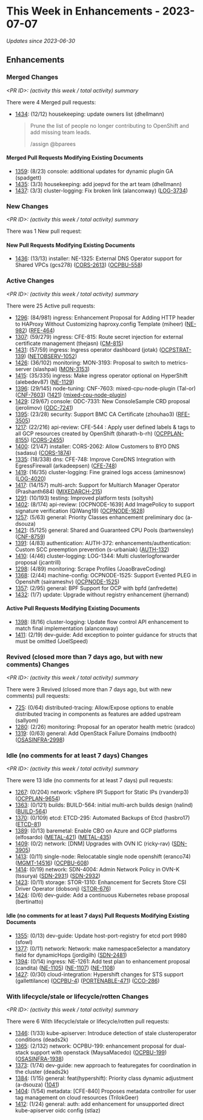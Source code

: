 # This Week in Enhancements - 2023-07-07

*Updates since 2023-06-30*


## Enhancements

### Merged Changes

*&lt;PR ID&gt;: (activity this week / total activity) summary*

There were 4 Merged pull requests:

- [1434](https://github.com/openshift/enhancements/pull/1434): (12/12) housekeeping: update owners list (dhellmann)

  > Prune the list of people no longer contributing to OpenShift and add
  > missing team leads.
  >
  > /assign @bparees


#### Merged Pull Requests Modifying Existing Documents

- [1359](https://github.com/openshift/enhancements/pull/1359): (8/23) console: additional updates for dynamic plugin GA (spadgett)
- [1435](https://github.com/openshift/enhancements/pull/1435): (3/3) housekeeping: add joepvd for the art team (dhellmann)
- [1437](https://github.com/openshift/enhancements/pull/1437): (3/3) cluster-logging: Fix broken link (alanconway) ([LOG-3734](https://issues.redhat.com/browse/LOG-3734))

### New Changes

*&lt;PR ID&gt;: (activity this week / total activity) summary*

There was 1 New pull request:


#### New Pull Requests Modifying Existing Documents

- [1436](https://github.com/openshift/enhancements/pull/1436): (13/13) installer: NE-1325: External DNS Operator support for Shared VPCs (gcs278) ([CORS-2613](https://issues.redhat.com/browse/CORS-2613)) ([OCPBU-558](https://issues.redhat.com/browse/OCPBU-558))

### Active Changes

*&lt;PR ID&gt;: (activity this week / total activity) summary*

There were 25 Active pull requests:

- [1296](https://github.com/openshift/enhancements/pull/1296): (84/981) ingress: Enhancement Proposal for Adding HTTP header to HAProxy Without Customizing haproxy.config Template (miheer) ([NE-982](https://issues.redhat.com/browse/NE-982)) ([RFE-464](https://issues.redhat.com/browse/RFE-464))
- [1307](https://github.com/openshift/enhancements/pull/1307): (59/279) ingress: CFE-815: Route secret injection for external certificate management (thejasn) ([CM-815](https://issues.redhat.com/browse/CM-815))
- [1431](https://github.com/openshift/enhancements/pull/1431): (57/59) ingress: Ingress operator dashboard (jotak) ([OCPSTRAT-139](https://issues.redhat.com/browse/OCPSTRAT-139)) ([NETOBSERV-1052](https://issues.redhat.com/browse/NETOBSERV-1052))
- [1426](https://github.com/openshift/enhancements/pull/1426): (36/102) monitoring: MON-3193: Proposal to switch to metrics-server (slashpai) ([MON-3153](https://issues.redhat.com/browse/MON-3153))
- [1415](https://github.com/openshift/enhancements/pull/1415): (35/335) ingress: Make ingress operator optional on HyperShift (alebedev87) ([NE-1129](https://issues.redhat.com/browse/NE-1129))
- [1396](https://github.com/openshift/enhancements/pull/1396): (29/145) node-tuning: CNF-7603: mixed-cpu-node-plugin (Tal-or) ([CNF-7603](https://issues.redhat.com/browse/CNF-7603)) ([1421](https://github.com/openshift/enhancements/pull/1421)) ([mixed-cpu-node-plugin](https://github.com/openshift-kni/mixed-cpu-node-plugin))
- [1429](https://github.com/openshift/enhancements/pull/1429): (29/67) console: ODC-7331: New ConsoleSample CRD proposal (jerolimov) ([ODC-7241](https://issues.redhat.com/browse/ODC-7241))
- [1395](https://github.com/openshift/enhancements/pull/1395): (23/28) security: Support BMC CA Certificate (zhouhao3) ([RFE-3505](https://issues.redhat.com/browse/RFE-3505))
- [1217](https://github.com/openshift/enhancements/pull/1217): (22/216) api-review: CFE-544 : Apply user defined labels & tags to all GCP resources created by OpenShift (bharath-b-rh) ([OCPPLAN-8155](https://issues.redhat.com/browse/OCPPLAN-8155)) ([CORS-2455](https://issues.redhat.com/browse/CORS-2455))
- [1400](https://github.com/openshift/enhancements/pull/1400): (21/47) installer: CORS-2062: Allow Customers to BYO DNS (sadasu) ([CORS-1874](https://issues.redhat.com/browse/CORS-1874))
- [1335](https://github.com/openshift/enhancements/pull/1335): (18/338) dns:  CFE-748: Improve CoreDNS Integration with EgressFirewall (arkadeepsen) ([CFE-748](https://issues.redhat.com/browse/CFE-748))
- [1419](https://github.com/openshift/enhancements/pull/1419): (16/35) cluster-logging: Fine grained logs access (aminesnow) ([LOG-4020](https://issues.redhat.com/browse/LOG-4020))
- [1417](https://github.com/openshift/enhancements/pull/1417): (14/157) multi-arch: Support for Multiarch Manager Operator (Prashanth684) ([MIXEDARCH-215](https://issues.redhat.com/browse/MIXEDARCH-215))
- [1291](https://github.com/openshift/enhancements/pull/1291): (10/193) testing: Improved platform tests (soltysh)
- [1402](https://github.com/openshift/enhancements/pull/1402): (8/174) api-review: [OCPNODE-1639] Add ImagePolicy to support signature verification (QiWang19) ([OCPNODE-1628](https://issues.redhat.com/browse/OCPNODE-1628))
- [1257](https://github.com/openshift/enhancements/pull/1257): (5/63) general: Priority Classes enhancement preliminary doc (a-dsouza)
- [1421](https://github.com/openshift/enhancements/pull/1421): (5/125) general: Shared and Guaranteed CPU Pools (bartwensley) ([CNF-8759](https://issues.redhat.com/browse/CNF-8759))
- [1391](https://github.com/openshift/enhancements/pull/1391): (4/83) authentication: AUTH-372: enhancements/authentication: Custom SCC preemption prevention (s-urbaniak) ([AUTH-132](https://issues.redhat.com/browse/AUTH-132))
- [1410](https://github.com/openshift/enhancements/pull/1410): (4/46) cluster-logging: LOG-1344: Multi clusterlogforwarder proposal (jcantrill)
- [1298](https://github.com/openshift/enhancements/pull/1298): (4/89) monitoring: Scrape Profiles (JoaoBraveCoding)
- [1368](https://github.com/openshift/enhancements/pull/1368): (2/44) machine-config: OCPNODE-1525: Support Evented PLEG in Openshift (sairameshv) ([OCPNODE-1525](https://issues.redhat.com/browse/OCPNODE-1525))
- [1357](https://github.com/openshift/enhancements/pull/1357): (2/95) general: BPF Support for OCP with bpfd (anfredette)
- [1432](https://github.com/openshift/enhancements/pull/1432): (1/7) update: Upgrade without registry enhancement (jhernand)

#### Active Pull Requests Modifying Existing Documents

- [1398](https://github.com/openshift/enhancements/pull/1398): (8/16) cluster-logging: Update flow control API enhancement to match final implementation (alanconway)
- [1411](https://github.com/openshift/enhancements/pull/1411): (2/19) dev-guide: Add exception to pointer guidance for structs that must be omitted (JoelSpeed)

### Revived (closed more than 7 days ago, but with new comments) Changes

*&lt;PR ID&gt;: (activity this week / total activity) summary*

There were 3 Revived (closed more than 7 days ago, but with new comments) pull requests:

- [725](https://github.com/openshift/enhancements/pull/725): (0/64) distributed-tracing: Allow/Expose options to enable distributed tracing in components as features are added upstream  (sallyom)
- [1280](https://github.com/openshift/enhancements/pull/1280): (2/26) monitoring: Proposal for an operator health metric (sradco)
- [1319](https://github.com/openshift/enhancements/pull/1319): (0/63) general: Add OpenStack Failure Domains (mdbooth) ([OSASINFRA-2998](https://issues.redhat.com/browse/OSASINFRA-2998))

### Idle (no comments for at least 7 days) Changes

*&lt;PR ID&gt;: (activity this week / total activity) summary*

There were 13 Idle (no comments for at least 7 days) pull requests:

- [1267](https://github.com/openshift/enhancements/pull/1267): (0/204) network: vSphere IPI Support for Static IPs (rvanderp3) ([OCPPLAN-9654](https://issues.redhat.com/browse/OCPPLAN-9654))
- [1363](https://github.com/openshift/enhancements/pull/1363): (0/121) builds: BUILD-564: initial multi-arch builds design (nalind) ([BUILD-564](https://issues.redhat.com/browse/BUILD-564))
- [1370](https://github.com/openshift/enhancements/pull/1370): (0/109) etcd: ETCD-295: Automated Backups of Etcd (hasbro17) ([ETCD-81](https://issues.redhat.com/browse/ETCD-81))
- [1389](https://github.com/openshift/enhancements/pull/1389): (0/13) baremetal: Enable CBO on Azure and GCP platforms (elfosardo) ([METAL-421](https://issues.redhat.com/browse/METAL-421)) ([METAL-435](https://issues.redhat.com/browse/METAL-435))
- [1409](https://github.com/openshift/enhancements/pull/1409): (0/2) network: [DNM] Upgrades with OVN IC (ricky-rav) ([SDN-3905](https://issues.redhat.com/browse/SDN-3905))
- [1413](https://github.com/openshift/enhancements/pull/1413): (0/11) single-node: Relocatable single node openshift (eranco74) ([MGMT-14516](https://issues.redhat.com/browse/MGMT-14516)) ([OCPBU-608](https://issues.redhat.com/browse/OCPBU-608))
- [1414](https://github.com/openshift/enhancements/pull/1414): (0/19) network: SDN-4004: Admin Network Policy in OVN-K (tssurya) ([SDN-2931](https://issues.redhat.com/browse/SDN-2931)) ([SDN-2932](https://issues.redhat.com/browse/SDN-2932))
- [1423](https://github.com/openshift/enhancements/pull/1423): (0/11) storage: STOR-1310: Enhancement for Secrets Store CSI Driver Operator (dobsonj) ([STOR-676](https://issues.redhat.com/browse/STOR-676))
- [1424](https://github.com/openshift/enhancements/pull/1424): (0/6) dev-guide: Add a continuous Kubernetes rebase proposal (bertinatto)

#### Idle (no comments for at least 7 days) Pull Requests Modifying Existing Documents

- [1355](https://github.com/openshift/enhancements/pull/1355): (0/13) dev-guide: Update host-port-registry for etcd port 9980 (sfowl)
- [1377](https://github.com/openshift/enhancements/pull/1377): (0/11) network: Network: make namespaceSelector a mandatory field for dynamicHops (jordigilh) ([SDN-2481](https://issues.redhat.com/browse/SDN-2481))
- [1394](https://github.com/openshift/enhancements/pull/1394): (0/14) ingress: NE-1261: Add test plan to enhancement proposal (candita) ([NE-1105](https://issues.redhat.com/browse/NE-1105)) ([NE-1107](https://issues.redhat.com/browse/NE-1107)) ([NE-1108](https://issues.redhat.com/browse/NE-1108))
- [1427](https://github.com/openshift/enhancements/pull/1427): (0/30) cloud-integration: Hypershift changes for STS support (gallettilance) ([OCPBU-4](https://issues.redhat.com/browse/OCPBU-4)) ([PORTENABLE-471](https://issues.redhat.com/browse/PORTENABLE-471)) ([CCO-286](https://issues.redhat.com/browse/CCO-286))

### With lifecycle/stale or lifecycle/rotten Changes

*&lt;PR ID&gt;: (activity this week / total activity) summary*

There were 6 With lifecycle/stale or lifecycle/rotten pull requests:

- [1346](https://github.com/openshift/enhancements/pull/1346): (1/33) kube-apiserver: Introduce detection of stale clusteroperator conditions (deads2k)
- [1365](https://github.com/openshift/enhancements/pull/1365): (2/132) network: OCPBU-199: enhancement proposal for dual-stack support with openstack (MaysaMacedo) ([OCPBU-199](https://issues.redhat.com/browse/OCPBU-199)) ([OSASINFRA-1938](https://issues.redhat.com/browse/OSASINFRA-1938))
- [1373](https://github.com/openshift/enhancements/pull/1373): (1/74) dev-guide: new approach to featuregates for coordination in the cluster (deads2k)
- [1384](https://github.com/openshift/enhancements/pull/1384): (1/15) general: feat(hypershift): Priority class dynamic adjustment (a-dsouza) ([1041](https://github.com/openshift/hypershift/issues/1041))
- [1404](https://github.com/openshift/enhancements/pull/1404): (1/54) metadata: [CFE-840] Proposes metadata controller for user tag management on cloud resources (TrilokGeer)
- [1412](https://github.com/openshift/enhancements/pull/1412): (1/24) general: auth: add enhancement for unsupported direct kube-apiserver oidc config (stlaz)
